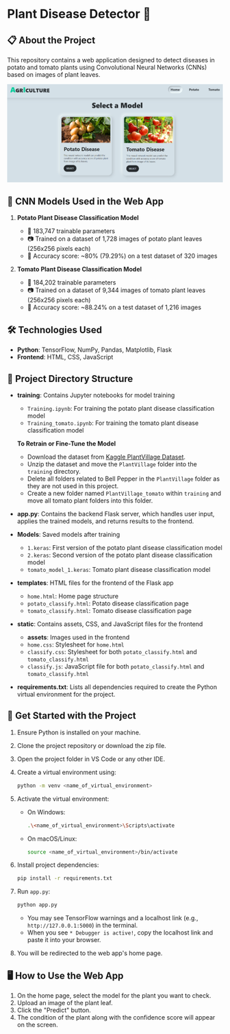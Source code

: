 #  Plant Disease Detector 🌱

## 📋 About the Project
This repository contains a web application designed to detect diseases in potato and tomato plants using Convolutional Neural Networks (CNNs) based on images of plant leaves.

![Home Page Cover Image](https://github.com/utkarsh-alpuria/Plant-Disease-Detector/blob/main/static/assets/home_page_cover_img.png)

## 🤖 CNN Models Used in the Web App

1. **Potato Plant Disease Classification Model**
   - 🧩 183,747 trainable parameters
   - 📷 Trained on a dataset of 1,728 images of potato plant leaves (256x256 pixels each)
   - 🎯 Accuracy score: ~80% (79.29%) on a test dataset of 320 images

2. **Tomato Plant Disease Classification Model**
   - 🧩 184,202 trainable parameters
   - 📷 Trained on a dataset of 9,344 images of tomato plant leaves (256x256 pixels each)
   - 🎯 Accuracy score: ~88.24% on a test dataset of 1,216 images

## 🛠️ Technologies Used
- **Python**: TensorFlow, NumPy, Pandas, Matplotlib, Flask
- **Frontend**: HTML, CSS, JavaScript

## 📂 Project Directory Structure

- **training**: Contains Jupyter notebooks for model training
  - `Training.ipynb`: For training the potato plant disease classification model
  - `Training_tomato.ipynb`: For training the tomato plant disease classification model

  **To Retrain or Fine-Tune the Model**
  - Download the dataset from [Kaggle PlantVillage Dataset](https://www.kaggle.com/datasets/arjuntejaswi/plant-village).
  - Unzip the dataset and move the `PlantVillage` folder into the `training` directory.
  - Delete all folders related to Bell Pepper in the `PlantVillage` folder as they are not used in this project.
  - Create a new folder named `PlantVillage_tomato` within `training` and move all tomato plant folders into this folder.

- **app.py**: Contains the backend Flask server, which handles user input, applies the trained models, and returns results to the frontend.

- **Models**: Saved models after training
  - `1.keras`: First version of the potato plant disease classification model
  - `2.keras`: Second version of the potato plant disease classification model
  - `tomato_model_1.keras`: Tomato plant disease classification model

- **templates**: HTML files for the frontend of the Flask app
  - `home.html`: Home page structure
  - `potato_classify.html`: Potato disease classification page
  - `tomato_classify.html`: Tomato disease classification page

- **static**: Contains assets, CSS, and JavaScript files for the frontend
  - **assets**: Images used in the frontend
  - `home.css`: Stylesheet for `home.html`
  - `classify.css`: Stylesheet for both `potato_classify.html` and `tomato_classify.html`
  - `classify.js`: JavaScript file for both `potato_classify.html` and `tomato_classify.html`

- **requirements.txt**: Lists all dependencies required to create the Python virtual environment for the project.

## 🚀 Get Started with the Project

1. Ensure Python is installed on your machine.
2. Clone the project repository or download the zip file.
3. Open the project folder in VS Code or any other IDE.
4. Create a virtual environment using:
   ```bash
   python -m venv <name_of_virtual_environment>
   ```
5. Activate the virtual environment:
   - On Windows:
     ```bash
     .\<name_of_virtual_environment>\Scripts\activate
     ```
   - On macOS/Linux:
     ```bash
     source <name_of_virtual_environment>/bin/activate
     ```
6. Install project dependencies:
   ```bash
   pip install -r requirements.txt
   ```
7. Run `app.py`:
   ```bash
   python app.py
   ```
   - You may see TensorFlow warnings and a localhost link (e.g., `http://127.0.0.1:5000`) in the terminal.
   - When you see `* Debugger is active!`, copy the localhost link and paste it into your browser.

8. You will be redirected to the web app's home page.

## 🖥️ How to Use the Web App

1. On the home page, select the model for the plant you want to check.
2. Upload an image of the plant leaf.
3. Click the "Predict" button.
4. The condition of the plant along with the confidence score will appear on the screen.

